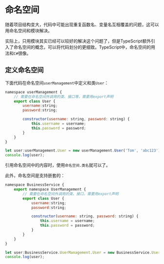 # 命名空间

随着项目结构变大，代码中可能出现重复函数名、变量名互相覆盖的问题，这可以用命名空间和模块解决。

实际上，只用模块其实已经可以较好的解决这个问题了，但是TypeScript额外引入了命名空间的概念，可以将代码划分的更细致。TypeScript中，命名空间的用法和`C#`很像。

## 定义命名空间

下面代码在命名空间`userManagement`中定义和类`User`：

```javascript
namespace userManagement {
    // 需要在命名空间外调用的类、接口等，需要用export声明
    export class User {
        username:string;
        password:string;

        constructor(username: string, password: string) {
            this.username = username;
            this.password = password;
        }
    }
}

let user:userManagement.User = new userManagement.User('Tom', 'abc123');
console.log(user);
```

引用命名空间中的内容时，使用`命名空间.类名`就可以了。

此外，命名空间是支持嵌套的：

```javascript
namespace BusinessService {
    export namespace UserManagement {
        // 需要在命名空间外调用的类、接口，需要用export声明
        export class User {
            username:string;
            password:string;

            constructor(username: string, password: string) {
                this.username = username;
                this.password = password;
            }
        }
    }
}

let user:BusinessService.UserManagement.User = new BusinessService.UserManagement.User('Tom', 'abc123');
console.log(user);
```
